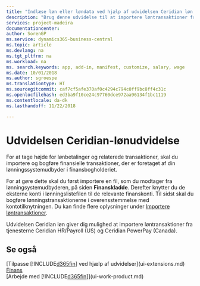 ```yaml
---
title: "Indlæse løn eller løndata ved hjælp af udvidelsen Ceridian løn | Microsoft Docs"
description: "Brug denne udvidelse til at importere løntransaktioner fra tjenesterne Ceridian HR/Payroll (US) og Ceridian PowerPay (Canada)."
services: project-madeira
documentationcenter: 
author: SorenGP
ms.service: dynamics365-business-central
ms.topic: article
ms.devlang: na
ms.tgt_pltfrm: na
ms.workload: na
ms. search.keywords: app, add-in, manifest, customize, salary, wage
ms.date: 10/01/2018
ms.author: sgroespe
ms.translationtype: HT
ms.sourcegitcommit: caf7cf5afe370af0c4294c794c0ff9bc8ff4c31c
ms.openlocfilehash: ed3ba9f10ce24c97760dce972aa96134f1bc1119
ms.contentlocale: da-dk
ms.lasthandoff: 11/22/2018

---
```

# <a name="the-ceridian-payroll-extension"></a>Udvidelsen Ceridian-lønudvidelse
For at tage højde for lønbetalinger og relaterede transaktioner, skal du importere og bogføre finansielle transaktioner, der er foretaget af din lønningssystemudbyder i finansbogholderiet.

For at gøre dette skal du først importere en fil, som du modtager fra lønningsystemudbyderen, på siden **Finanskladde**. Derefter knytter du de eksterne konti i lønningslistefilen til de relevante finanskonti. Til sidst skal du bogføre lønningstransaktionerne i overensstemmelse med kontotilknytningen. Du kan finde flere oplysninger under [Importere løntransaktioner](finance-how-import-payroll-transactions.md).

Udvidelsen Ceridian løn giver dig mulighed at importere løntransaktioner fra tjenesterne Ceridian HR/Payroll (US) og Ceridian PowerPay (Canada).

## <a name="see-also"></a>Se også
[Tilpasse [!INCLUDE[d365fin](includes/d365fin_md.md)] ved hjælp af udvidelser](ui-extensions.md)    
[Finans](finance.md)    
[Arbejde med [!INCLUDE[d365fin](includes/d365fin_md.md)]](ui-work-product.md)

